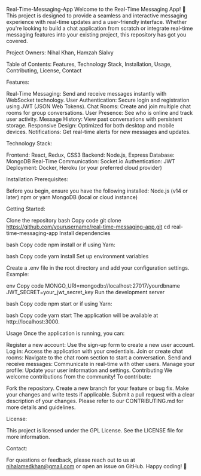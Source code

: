 Real-Time-Messaging-App
Welcome to the Real-Time Messaging App! 🚀 This project is designed to provide a seamless and interactive messaging experience with real-time updates and a user-friendly interface. Whether you're looking to build a chat application from scratch or integrate real-time messaging features into your existing project, this repository has got you covered.

Project Owners:
Nihal Khan, Hamzah Sialvy

Table of Contents:
  Features,
  Technology Stack,
  Installation,
  Usage,
  Contributing,
  License,
  Contact

Features:

Real-Time Messaging: Send and receive messages instantly with WebSocket technology.
User Authentication: Secure login and registration using JWT (JSON Web Tokens).
Chat Rooms: Create and join multiple chat rooms for group conversations.
User Presence: See who is online and track user activity.
Message History: View past conversations with persistent storage.
Responsive Design: Optimized for both desktop and mobile devices.
Notifications: Get real-time alerts for new messages and updates.

Technology Stack:

Frontend: React, Redux, CSS3
Backend: Node.js, Express
Database: MongoDB
Real-Time Communication: Socket.io
Authentication: JWT
Deployment: Docker, Heroku (or your preferred cloud provider)

Installation Prerequisites:

Before you begin, ensure you have the following installed:
Node.js (v14 or later)
npm or yarn
MongoDB (local or cloud instance)

Getting Started:

Clone the repository
bash
Copy code
git clone https://github.com/yourusername/real-time-messaging-app.git
cd real-time-messaging-app
Install dependencies

bash
Copy code
npm install
or if using Yarn:

bash
Copy code
yarn install
Set up environment variables

Create a .env file in the root directory and add your configuration settings. Example:

env
Copy code
MONGO_URI=mongodb://localhost:27017/yourdbname
JWT_SECRET=your_jwt_secret_key
Run the development server

bash
Copy code
npm start
or if using Yarn:

bash
Copy code
yarn start
The application will be available at http://localhost:3000.

Usage
Once the application is running, you can:

Register a new account: Use the sign-up form to create a new user account.
Log in: Access the application with your credentials.
Join or create chat rooms: Navigate to the chat room section to start a conversation.
Send and receive messages: Communicate in real-time with other users.
Manage your profile: Update your user information and settings.
Contributing
We welcome contributions from the community! To contribute:

Fork the repository.
Create a new branch for your feature or bug fix.
Make your changes and write tests if applicable.
Submit a pull request with a clear description of your changes.
Please refer to our CONTRIBUTING.md for more details and guidelines.

License:

This project is licensed under the GPL License. See the LICENSE file for more information.

Contact:

For questions or feedback, please reach out to us at nihalamedkhan@gmail.com or open an issue on GitHub. Happy coding! 🎉
